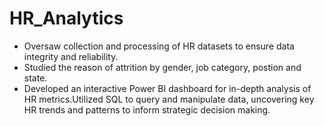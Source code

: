 # HR_Analytics
- Oversaw collection and processing of HR datasets to ensure data integrity and reliability.
- Studied the reason of attrition by gender, job category, postion and state.
- Developed an interactive Power BI dashboard for in-depth analysis of HR metrics.Utilized SQL to query and manipulate data, uncovering key HR trends and patterns to inform strategic decision making.
